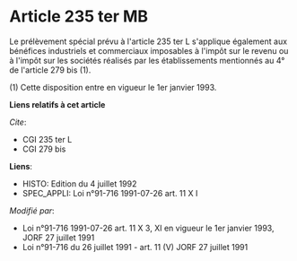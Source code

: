 # Article 235 ter MB

Le prélèvement spécial prévu à l'article 235 ter L s'applique également aux bénéfices industriels et commerciaux imposables à
l'impôt sur le revenu ou à l'impôt sur les sociétés réalisés par les établissements mentionnés au 4° de l'article 279 bis
(1).

(1) Cette disposition entre en vigueur le 1er janvier 1993.

**Liens relatifs à cet article**

_Cite_:

  - CGI 235 ter L
  - CGI 279 bis

**Liens**:

  - HISTO: Edition du 4 juillet 1992
  - SPEC_APPLI: Loi n°91-716 1991-07-26 art. 11 X I

_Modifié par_:

  - Loi n°91-716 1991-07-26 art. 11 X 3, XI en vigueur le 1er janvier 1993, JORF 27 juillet 1991
  - Loi n°91-716 du 26 juillet 1991 - art. 11 (V) JORF 27 juillet 1991

